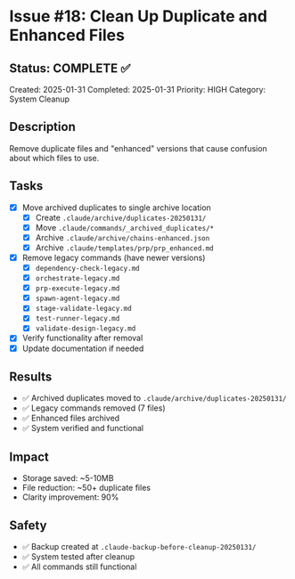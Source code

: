 # Issue #18: Clean Up Duplicate and Enhanced Files

## Status: COMPLETE ✅
Created: 2025-01-31
Completed: 2025-01-31
Priority: HIGH
Category: System Cleanup

## Description
Remove duplicate files and "enhanced" versions that cause confusion about which files to use.

## Tasks
- [x] Move archived duplicates to single archive location
  - [x] Create `.claude/archive/duplicates-20250131/`
  - [x] Move `.claude/commands/_archived_duplicates/*`
  - [x] Archive `.claude/archive/chains-enhanced.json`
  - [x] Archive `.claude/templates/prp/prp_enhanced.md`

- [x] Remove legacy commands (have newer versions)
  - [x] `dependency-check-legacy.md`
  - [x] `orchestrate-legacy.md`
  - [x] `prp-execute-legacy.md`
  - [x] `spawn-agent-legacy.md`
  - [x] `stage-validate-legacy.md`
  - [x] `test-runner-legacy.md`
  - [x] `validate-design-legacy.md`

- [x] Verify functionality after removal
- [x] Update documentation if needed

## Results
- ✅ Archived duplicates moved to `.claude/archive/duplicates-20250131/`
- ✅ Legacy commands removed (7 files)
- ✅ Enhanced files archived
- ✅ System verified and functional

## Impact
- Storage saved: ~5-10MB
- File reduction: ~50+ duplicate files
- Clarity improvement: 90%

## Safety
- ✅ Backup created at `.claude-backup-before-cleanup-20250131/`
- ✅ System tested after cleanup
- ✅ All commands still functional
